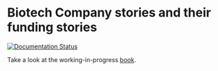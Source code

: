 # Biotech Company stories and their funding stories

[![Documentation Status](https://readthedocs.org/projects/tio2-book/badge/?version=latest)](http://tio2-book.readthedocs.io/en/latest/?badge=latest)

Take a look at the working-in-progress [book][docs].

[docs]: http://tio2-book.readthedocs.io



